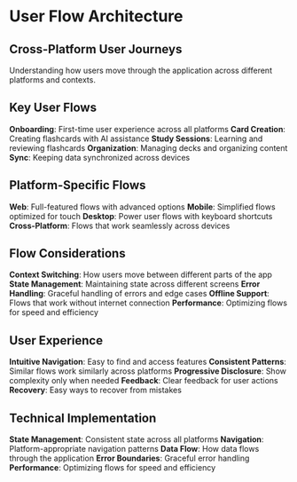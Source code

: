 # User Flow Architecture

## Cross-Platform User Journeys

Understanding how users move through the application across different platforms and contexts.

## Key User Flows

**Onboarding**: First-time user experience across all platforms
**Card Creation**: Creating flashcards with AI assistance
**Study Sessions**: Learning and reviewing flashcards
**Organization**: Managing decks and organizing content
**Sync**: Keeping data synchronized across devices

## Platform-Specific Flows

**Web**: Full-featured flows with advanced options
**Mobile**: Simplified flows optimized for touch
**Desktop**: Power user flows with keyboard shortcuts
**Cross-Platform**: Flows that work seamlessly across devices

## Flow Considerations

**Context Switching**: How users move between different parts of the app
**State Management**: Maintaining state across different screens
**Error Handling**: Graceful handling of errors and edge cases
**Offline Support**: Flows that work without internet connection
**Performance**: Optimizing flows for speed and efficiency

## User Experience

**Intuitive Navigation**: Easy to find and access features
**Consistent Patterns**: Similar flows work similarly across platforms
**Progressive Disclosure**: Show complexity only when needed
**Feedback**: Clear feedback for user actions
**Recovery**: Easy ways to recover from mistakes

## Technical Implementation

**State Management**: Consistent state across all platforms
**Navigation**: Platform-appropriate navigation patterns
**Data Flow**: How data flows through the application
**Error Boundaries**: Graceful error handling
**Performance**: Optimizing flows for speed and efficiency
